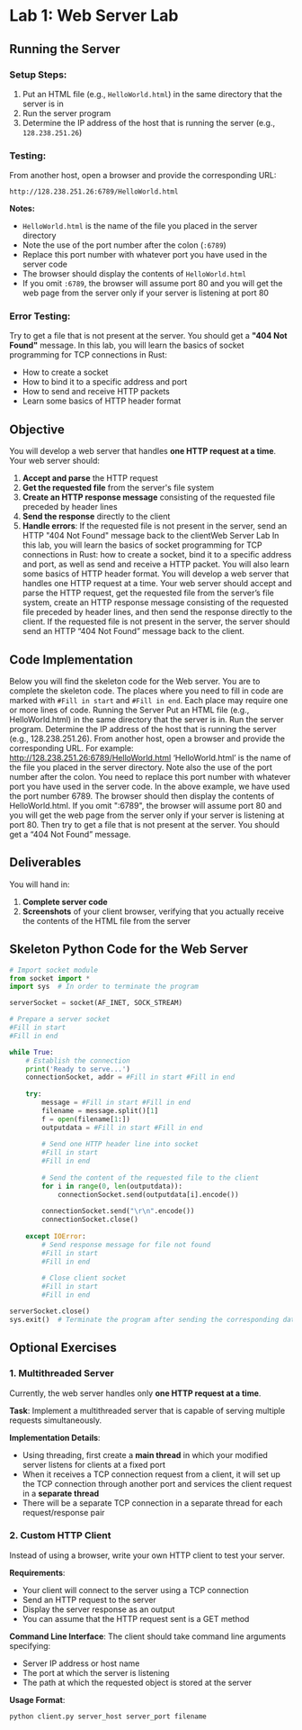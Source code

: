 # Lab 1: Web Server Lab

## Running the Server

### Setup Steps:
1. Put an HTML file (e.g., `HelloWorld.html`) in the same directory that the server is in
2. Run the server program
3. Determine the IP address of the host that is running the server (e.g., `128.238.251.26`)

### Testing:
From another host, open a browser and provide the corresponding URL:

```
http://128.238.251.26:6789/HelloWorld.html
```

**Notes:**
- `HelloWorld.html` is the name of the file you placed in the server directory
- Note the use of the port number after the colon (`:6789`)
- Replace this port number with whatever port you have used in the server code
- The browser should display the contents of `HelloWorld.html`
- If you omit `:6789`, the browser will assume port 80 and you will get the web page from the server only if your server is listening at port 80

### Error Testing:
Try to get a file that is not present at the server. You should get a **"404 Not Found"** message.
In this lab, you will learn the basics of socket programming for TCP connections in Rust: 
- How to create a socket
- How to bind it to a specific address and port
- How to send and receive HTTP packets
- Learn some basics of HTTP header format

## Objective

You will develop a web server that handles **one HTTP request at a time**. Your web server should:

1. **Accept and parse** the HTTP request
2. **Get the requested file** from the server's file system
3. **Create an HTTP response message** consisting of the requested file preceded by header lines
4. **Send the response** directly to the client
5. **Handle errors**: If the requested file is not present in the server, send an HTTP "404 Not Found" message back to the clientWeb Server Lab
In this lab, you will learn the basics of socket programming for TCP connections in Rust: how to create
a socket, bind it to a specific address and port, as well as send and receive a HTTP packet. You will also
learn some basics of HTTP header format.
You will develop a web server that handles one HTTP request at a time. Your web server should accept
and parse the HTTP request, get the requested file from the server’s file system, create an HTTP response
message consisting of the requested file preceded by header lines, and then send the response directly to
the client. If the requested file is not present in the server, the server should send an HTTP “404 Not
Found” message back to the client.
## Code Implementation

Below you will find the skeleton code for the Web server. You are to complete the skeleton code. The places where you need to fill in code are marked with `#Fill in start` and `#Fill in end`. Each place may require one or more lines of code.
Running the Server
Put an HTML file (e.g., HelloWorld.html) in the same directory that the server is in. Run the server
program. Determine the IP address of the host that is running the server (e.g., 128.238.251.26). From
another host, open a browser and provide the corresponding URL. For example:
http://128.238.251.26:6789/HelloWorld.html
‘HelloWorld.html’ is the name of the file you placed in the server directory. Note also the use of the port
number after the colon. You need to replace this port number with whatever port you have used in the
server code. In the above example, we have used the port number 6789. The browser should then display
the contents of HelloWorld.html. If you omit ":6789", the browser will assume port 80 and you will get
the web page from the server only if your server is listening at port 80.
Then try to get a file that is not present at the server. You should get a “404 Not Found” message.
## Deliverables

You will hand in:
1. **Complete server code** 
2. **Screenshots** of your client browser, verifying that you actually receive the contents of the HTML file from the server
## Skeleton Python Code for the Web Server

```python
# Import socket module
from socket import *
import sys  # In order to terminate the program

serverSocket = socket(AF_INET, SOCK_STREAM)

# Prepare a server socket
#Fill in start
#Fill in end

while True:
    # Establish the connection
    print('Ready to serve...')
    connectionSocket, addr = #Fill in start #Fill in end
    
    try:
        message = #Fill in start #Fill in end
        filename = message.split()[1]
        f = open(filename[1:])
        outputdata = #Fill in start #Fill in end
        
        # Send one HTTP header line into socket
        #Fill in start
        #Fill in end
        
        # Send the content of the requested file to the client
        for i in range(0, len(outputdata)):
            connectionSocket.send(outputdata[i].encode())
            
        connectionSocket.send("\r\n".encode())
        connectionSocket.close()
        
    except IOError:
        # Send response message for file not found
        #Fill in start
        #Fill in end
        
        # Close client socket
        #Fill in start
        #Fill in end

serverSocket.close()
sys.exit()  # Terminate the program after sending the corresponding data
```
## Optional Exercises

### 1. Multithreaded Server
Currently, the web server handles only **one HTTP request at a time**. 

**Task**: Implement a multithreaded server that is capable of serving multiple requests simultaneously.

**Implementation Details**:
- Using threading, first create a **main thread** in which your modified server listens for clients at a fixed port
- When it receives a TCP connection request from a client, it will set up the TCP connection through another port and services the client request in a **separate thread**
- There will be a separate TCP connection in a separate thread for each request/response pair

### 2. Custom HTTP Client
Instead of using a browser, write your own HTTP client to test your server.

**Requirements**:
- Your client will connect to the server using a TCP connection
- Send an HTTP request to the server
- Display the server response as an output
- You can assume that the HTTP request sent is a GET method

**Command Line Interface**:
The client should take command line arguments specifying:
- Server IP address or host name
- The port at which the server is listening  
- The path at which the requested object is stored at the server

**Usage Format**:
```bash
python client.py server_host server_port filename
```